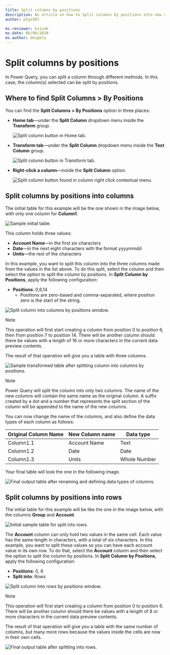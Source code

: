 ```yaml
---
title: Split columns by positions
description: An article on how to Split columns by positions into new columns or rows using Power Query.
author: ptyx507

ms.reviewer: kvivek
ms.date: 06/08/2020
ms.author: dougklo
---
```


# Split columns by positions

In Power Query, you can split a column through different methods.
In this case, the column(s) selected can be split by positions.

## Where to find Split Columns > By Positions

You can find the **Split Columns > By Positions** option in three places:

* **Home tab**&mdash;under the **Split Column** dropdown menu inside the **Transform** group.

   ![Split column button in Home tab.](images/me-split-columns-positions-icon-home.png)

* **Transform tab**&mdash;under the **Split Column** dropdown menu inside the **Text Column** group.

   ![Split column button in Transform tab.](images/me-split-columns-positions-icon-transform.png)

* **Right-click a column**&mdash;inside the **Split Column** option.

   ![Split column button found in column right click contextual menu.](images/me-split-columns-positions-into-columns-right-click-icon.png)

## Split columns by positions into columns
The initial table for this example will be the one shown in the image below, with only one column for **Column1**. 

![Sample initial table.](images/me-split-columns-number-character-into-columns-split-column-initial.png)

This column holds three values:
* **Account Name**&mdash;in the first six characters
* **Date**&mdash;in the next eight characters with the format yyyymmdd
* **Units**&mdash;the rest of the characters 

In this example, you want to split this column into the three columns made from the values in the list above. To do this split, select the column and then select the option to split the column by positions. In **Split Column by Positions**, apply the following configuration:

* **Positions**: 0,6,14
   * Positions are zero-based and comma-separated, where position zero is the start of the string. 


![Split column into columns by positions window.](images/me-split-columns-positions-into-columns-split-column-window.png)

>[!Note]
>This operation will first start creating a column from position 0 to position 6, then from position 7 to position 14. There will be another column should there be values with a length of 16 or more characters in the current data preview contents.

The result of that operation will give you a table with three columns. 

![Sample transformed table after splitting column into columns by positions.](images/me-split-columns-positions-into-columns-split-column-pre-final.png)

>[!Note]
>Power Query will split the column into only two columns. The name of the new columns will contain the same name as the original column. A suffix created by a dot and a number that represents the split section of the column will be appended to the name of the new columns. 

You can now change the name of the columns, and also define the data types of each column as follows:

Original Column Name | New Column name | Data type
---------------------|-----------------|---------- 
Column1.1|Account Name|Text
Column1.2|Date|Date
Column1.3|Units|Whole Number

Your final table will look the one in the following image.

![Final output table after renaming and defining data types of columns.](images/me-split-columns-number-character-into-columns-split-column-final.png)

## Split columns by positions into rows
The initial table for this example will be like the one in the image below, with the columns **Group** and **Account**. 

![Initial sample table for split into rows.](images/me-split-columns-number-character-into-columns-split-rows-initial.png)

The **Account** column can only hold two values in the same cell. Each value has the same length in characters, with a total of six characters. In this example, you want to split these values so you can have each account value in its own row.
To do that, select the **Account** column and then select the option to split the column by positions. In **Split Column by Positions**, apply the following configuration:

* **Positions**: 0, 6
* **Split into**: Rows

![Split column into rows by positions window.](images/me-split-columns-positions-into-columns-split-row-window.png)

>[!Note]
>This operation will first start creating a column from position 0 to position 6. There will be another column should there be values with a length of 8 or more characters in the current data preview contents.

The result of that operation will give you a table with the same number of columns, but many more rows because the values inside the cells are now in their own cells.

![Final output table after splitting into rows.](images/me-split-columns-number-character-into-columns-split-rows-final.png)
